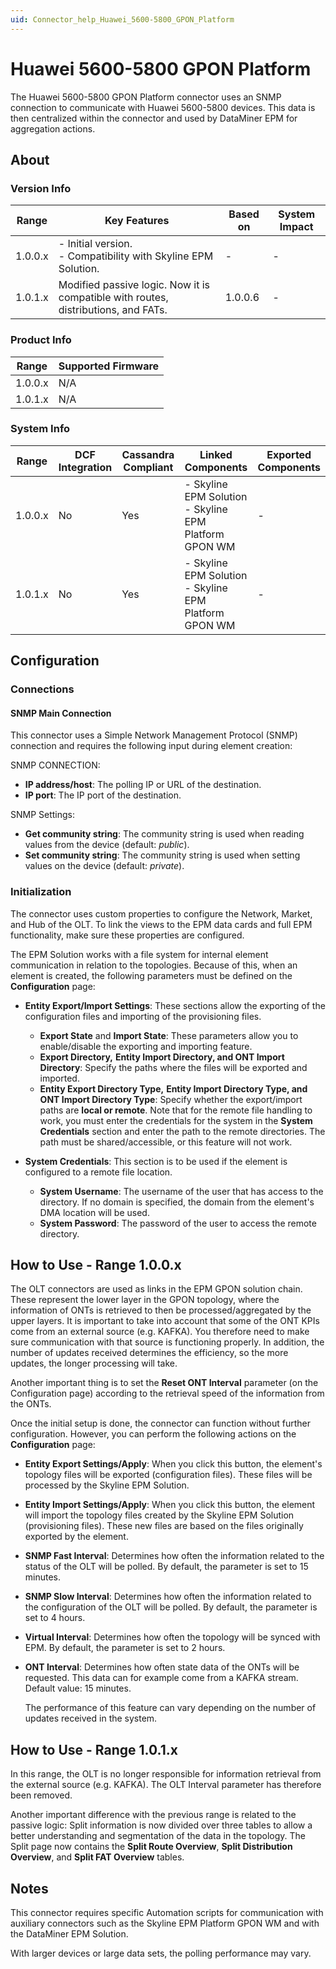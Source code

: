 ```yaml
---
uid: Connector_help_Huawei_5600-5800_GPON_Platform
---
```


# Huawei 5600-5800 GPON Platform

The Huawei 5600-5800 GPON Platform connector uses an SNMP connection to communicate with Huawei 5600-5800 devices. This data is then centralized within the connector and used by DataMiner EPM for aggregation actions.

## About

### Version Info

| Range   | Key Features                                                                       | Based on | System Impact |
|---------|------------------------------------------------------------------------------------|----------|---------------|
| 1.0.0.x | - Initial version. <br>- Compatibility with Skyline EPM Solution.                  | -        | -             |
| 1.0.1.x | Modified passive logic. Now it is compatible with routes, distributions, and FATs. | 1.0.0.6  | -             |

### Product Info

| Range     | Supported Firmware     |
|-----------|------------------------|
| 1.0.0.x   | N/A                    |
| 1.0.1.x   | N/A                    |

### System Info

| Range     | DCF Integration     | Cassandra Compliant     | Linked Components                                         | Exported Components     |
|-----------|---------------------|-------------------------|-----------------------------------------------------------|-------------------------|
| 1.0.0.x   | No                  | Yes                     | - Skyline EPM Solution <br>- Skyline EPM Platform GPON WM | -                       |
| 1.0.1.x   | No                  | Yes                     | - Skyline EPM Solution <br>- Skyline EPM Platform GPON WM | -                       |

## Configuration

### Connections

#### SNMP Main Connection

This connector uses a Simple Network Management Protocol (SNMP) connection and requires the following input during element creation:

SNMP CONNECTION:

- **IP address/host**: The polling IP or URL of the destination.
- **IP port**: The IP port of the destination.

SNMP Settings:

- **Get community string**: The community string is used when reading values from the device (default: *public*).
- **Set community string**: The community string is used when setting values on the device (default: *private*).

### Initialization

The connector uses custom properties to configure the Network, Market, and Hub of the OLT. To link the views to the EPM data cards and full EPM functionality, make sure these properties are configured.

The EPM Solution works with a file system for internal element communication in relation to the topologies. Because of this, when an element is created, the following parameters must be defined on the **Configuration** page:

- **Entity Export/Import Settings**: These sections allow the exporting of the configuration files and importing of the provisioning files.

  - **Export State** and **Import State**: These parameters allow you to enable/disable the exporting and importing feature.
  - **Export Directory,** **Entity Import Directory, and ONT Import Directory**: Specify the paths where the files will be exported and imported.
  - **Entity Export Directory Type,** **Entity Import Directory Type, and ONT Import Directory Type**: Specify whether the export/import paths are **local or remote**. Note that for the remote file handling to work, you must enter the credentials for the system in the **System Credentials** section and enter the path to the remote directories. The path must be shared/accessible, or this feature will not work.

- **System Credentials**: This section is to be used if the element is configured to a remote file location.

  - **System Username**: The username of the user that has access to the directory. If no domain is specified, the domain from the element's DMA location will be used.
  - **System Password**: The password of the user to access the remote directory.

## How to Use - Range 1.0.0.x

The OLT connectors are used as links in the EPM GPON solution chain. These represent the lower layer in the GPON topology, where the information of ONTs is retrieved to then be processed/aggregated by the upper layers. It is important to take into account that some of the ONT KPIs come from an external source (e.g. KAFKA). You therefore need to make sure communication with that source is functioning properly. In addition, the number of updates received determines the efficiency, so the more updates, the longer processing will take.

Another important thing is to set the **Reset ONT Interval** parameter (on the Configuration page) according to the retrieval speed of the information from the ONTs.

Once the initial setup is done, the connector can function without further configuration. However, you can perform the following actions on the **Configuration** page:

- **Entity Export Settings/Apply**: When you click this button, the element's topology files will be exported (configuration files). These files will be processed by the Skyline EPM Solution.
- **Entity Import Settings/Apply**: When you click this button, the element will import the topology files created by the Skyline EPM Solution (provisioning files). These new files are based on the files originally exported by the element.
- **SNMP Fast Interval**: Determines how often the information related to the status of the OLT will be polled. By default, the parameter is set to 15 minutes.
- **SNMP Slow Interval**: Determines how often the information related to the configuration of the OLT will be polled. By default, the parameter is set to 4 hours.
- **Virtual Interval**: Determines how often the topology will be synced with EPM. By default, the parameter is set to 2 hours.
- **ONT Interval**: Determines how often state data of the ONTs will be requested. This data can for example come from a KAFKA stream. Default value: 15 minutes.

  The performance of this feature can vary depending on the number of updates received in the system.

## How to Use - Range 1.0.1.x

In this range, the OLT is no longer responsible for information retrieval from the external source (e.g. KAFKA). The OLT Interval parameter has therefore been removed.

Another important difference with the previous range is related to the passive logic: Split information is now divided over three tables to allow a better understanding and segmentation of the data in the topology. The Split page now contains the **Split Route Overview**, **Split Distribution Overview**, and **Split FAT Overview** tables.

## Notes

This connector requires specific Automation scripts for communication with auxiliary connectors such as the Skyline EPM Platform GPON WM and with the DataMiner EPM Solution.

With larger devices or large data sets, the polling performance may vary.
